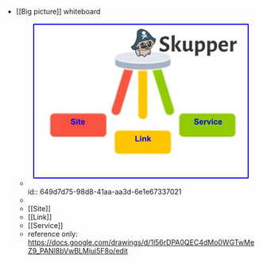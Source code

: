 - [[Big picture]] whiteboard
	- ![Skupper stool.png](../assets/Skupper_stool_1688118506665_0.png)
	  id:: 649d7d75-98d8-41aa-aa3d-6e1e67337021
	-
	- [[Site]]
	- [[Link]]
	- [[Service]]
	- reference only: https://docs.google.com/drawings/d/1l56rDPA0QEC4dMo0WGTwMeZ9_PANl8bVwBLMiui5F8o/edit